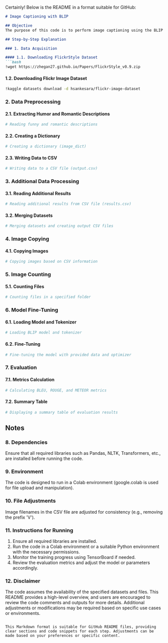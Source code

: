 Certainly! Below is the README in a format suitable for GitHub:

```markdown
# Image Captioning with BLIP

## Objective
The purpose of this code is to perform image captioning using the BLIP (Bootstrapping Language-Image Pre-training) model. The code goes through various steps, including data acquisition, preprocessing, model fine-tuning, and evaluation.

## Step-by-Step Explanation

### 1. Data Acquisition

#### 1.1. Downloading FlickrStyle Dataset
```bash
!wget https://zhegan27.github.io/Papers/FlickrStyle_v0.9.zip
```

#### 1.2. Downloading Flickr Image Dataset
```bash
!kaggle datasets download -d hsankesara/flickr-image-dataset
```

### 2. Data Preprocessing

#### 2.1. Extracting Humor and Romantic Descriptions
```python
# Reading funny and romantic descriptions
```

#### 2.2. Creating a Dictionary
```python
# Creating a dictionary (image_dict)
```

#### 2.3. Writing Data to CSV
```python
# Writing data to a CSV file (output.csv)
```

### 3. Additional Data Processing

#### 3.1. Reading Additional Results
```python
# Reading additional results from CSV file (results.csv)
```

#### 3.2. Merging Datasets
```python
# Merging datasets and creating output CSV files
```

### 4. Image Copying

#### 4.1. Copying Images
```python
# Copying images based on CSV information
```

### 5. Image Counting

#### 5.1. Counting Files
```python
# Counting files in a specified folder
```

### 6. Model Fine-Tuning

#### 6.1. Loading Model and Tokenizer
```python
# Loading BLIP model and tokenizer
```

#### 6.2. Fine-Tuning
```python
# Fine-tuning the model with provided data and optimizer
```

### 7. Evaluation

#### 7.1. Metrics Calculation
```python
# Calculating BLEU, ROUGE, and METEOR metrics
```

#### 7.2. Summary Table
```python
# Displaying a summary table of evaluation results
```

## Notes

### 8. Dependencies
Ensure that all required libraries such as Pandas, NLTK, Transformers, etc., are installed before running the code.

### 9. Environment
The code is designed to run in a Colab environment (google.colab is used for file upload and manipulation).

### 10. File Adjustments
Image filenames in the CSV file are adjusted for consistency (e.g., removing the prefix 'V').

### 11. Instructions for Running
1. Ensure all required libraries are installed.
2. Run the code in a Colab environment or a suitable Python environment with the necessary permissions.
3. Monitor the training progress using TensorBoard if needed.
4. Review the evaluation metrics and adjust the model or parameters accordingly.

### 12. Disclaimer
The code assumes the availability of the specified datasets and files. This README provides a high-level overview, and users are encouraged to review the code comments and outputs for more details. Additional adjustments or modifications may be required based on specific use cases or environments.
```

This Markdown format is suitable for GitHub README files, providing clear sections and code snippets for each step. Adjustments can be made based on your preferences or specific content.
